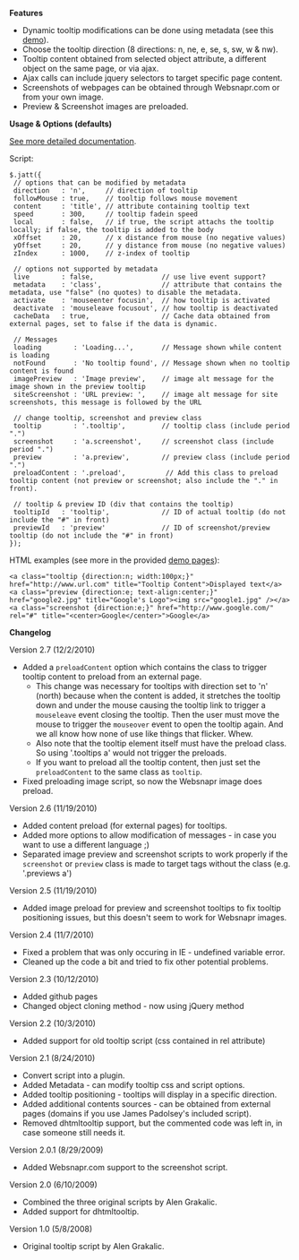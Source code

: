 **Features**

* Dynamic tooltip modifications can be done using metadata (see this [demo][1]).
* Choose the tooltip direction (8 directions: n, ne, e, se, s, sw, w & nw).
* Tooltip content obtained from selected object attribute, a different object on the same page, or via ajax.
* Ajax calls can include jquery selectors to target specific page content.
* Screenshots of webpages can be obtained through Websnapr.com or from your own image.
* Preview & Screenshot images are preloaded.

**Usage & Options (defaults)**

[See more detailed documentation][2].

Script:

    $.jatt({
     // options that can be modified by metadata
     direction   : 'n',     // direction of tooltip
     followMouse : true,    // tooltip follows mouse movement
     content     : 'title', // attribute containing tooltip text
     speed       : 300,     // tooltip fadein speed
     local       : false,   // if true, the script attachs the tooltip locally; if false, the tooltip is added to the body
     xOffset     : 20,      // x distance from mouse (no negative values)
     yOffset     : 20,      // y distance from mouse (no negative values)
     zIndex      : 1000,    // z-index of tooltip

     // options not supported by metadata
     live        : false,                 // use live event support?
     metadata    : 'class',               // attribute that contains the metadata, use "false" (no quotes) to disable the metadata.
     activate    : 'mouseenter focusin',  // how tooltip is activated
     deactivate  : 'mouseleave focusout', // how tooltip is deactivated
     cacheData   : true,                  // Cache data obtained from external pages, set to false if the data is dynamic.

     // Messages
     loading        : 'Loading...',       // Message shown while content is loading
     notFound       : 'No tooltip found', // Message shown when no tooltip content is found
     imagePreview   : 'Image preview',    // image alt message for the image shown in the preview tooltip
     siteScreenshot : 'URL preview: ',    // image alt message for site screenshots, this message is followed by the URL

     // change tooltip, screenshot and preview class
     tooltip        : '.tooltip',         // tooltip class (include period ".")
     screenshot     : 'a.screenshot',     // screenshot class (include period ".")
     preview        : 'a.preview',        // preview class (include period ".")
     preloadContent : '.preload',          // Add this class to preload tooltip content (not preview or screenshot; also include the "." in front).

     // tooltip & preview ID (div that contains the tooltip)
     tooltipId   : 'tooltip',             // ID of actual tooltip (do not include the "#" in front)
     previewId   : 'preview'              // ID of screenshot/preview tooltip (do not include the "#" in front)
    });

HTML examples (see more in the provided [demo pages][3]):

    <a class="tooltip {direction:n; width:100px;}" href="http://www.url.com" title="Tooltip Content">Displayed text</a>
    <a class="preview {direction:e; text-align:center;}" href="google2.jpg" title="Google's Logo"><img src="google1.jpg" /></a>
    <a class="screenshot {direction:e;}" href="http://www.google.com/" rel="#" title="<center>Google</center>">Google</a>

**Changelog**

Version 2.7 (12/2/2010)

* Added a `preloadContent` option which contains the class to trigger tooltip content to preload from an external page.
    * This change was necessary for tooltips with direction set to 'n' (north) because when the content is added, it stretches the tooltip down and under the mouse causing the tooltip link to trigger a `mouseleave` event closing the tooltip. Then the user must move the mouse to trigger the `mouseover` event to open the tooltip again. And we all know how none of use like things that flicker. Whew.
    * Also note that the tooltip element itself must have the preload class. So using '.tooltips a' would not trigger the preloads.
    * If you want to preload all the tooltip content, then just set the `preloadContent` to the same class as `tooltip`.
* Fixed preloading image script, so now the Websnapr image does preload.

Version 2.6 (11/19/2010)

* Added content preload (for external pages) for tooltips.
* Added more options to allow modification of messages - in case you want to use a different language ;)
* Separated image preview and screenshot scripts to work properly if the `screenshot` or `preview` class is made to target tags without the class (e.g. '.previews a')

Version 2.5 (11/19/2010)

* Added image preload for preview and screenshot tooltips to fix tooltip positioning issues, but this doesn't seem to work for Websnapr images.

Version 2.4 (11/7/2010)

* Fixed a problem that was only occuring in IE - undefined variable error.
* Cleaned up the code a bit and tried to fix other potential problems.

Version 2.3 (10/12/2010)

* Added github pages
* Changed object cloning method - now using jQuery method

Version 2.2 (10/3/2010)

* Added support for old tooltip script (css contained in rel attribute)

Version 2.1 (8/24/2010)

* Convert script into a plugin.
* Added Metadata - can modify tooltip css and script options.
* Added tooltip positioning - tooltips will display in a specific direction.
* Added additional contents sources - can be obtained from external pages (domains if you use James Padolsey's included script).
* Removed dhtmltooltip support, but the commented code was left in, in case someone still needs it.

Version 2.0.1 (8/29/2009)

* Added Websnapr.com support to the screenshot script.

Version 2.0 (6/10/2009)

* Combined the three original scripts by Alen Grakalic.
* Added support for dhtmltooltip.

Version 1.0 (5/8/2008)

* Original tooltip script by Alen Grakalic.

  [1]: http://mottie.github.com/Jatt/demo-metadata.htm
  [2]: http://mottie.github.com/Jatt/index.html
  [3]: http://mottie.github.com/Jatt/demo-more-examples.htm
